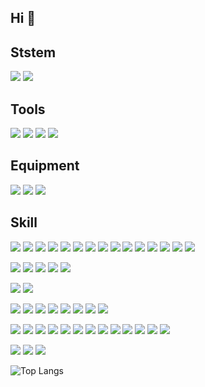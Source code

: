 ## Hi 👋

## Ststem

[![](https://img.shields.io/badge/macOS-Monterey-7204E4?style=flat-square&logo=Apple&logoColor=ffffff)](https://www.apple.com/macos/big-sur/)
[![](https://shields.io/badge/centos-7.0-6495ED?logo=CentOS&logoColor=white&style=flat-square)](https://www.centos.org/)

## Tools
[![](https://img.shields.io/badge/Browser-chrome-FFD700?logo=Google%20Chrome&logoColor=white&style=flat-square)](https://www.google.cn/chrome/)
[![](https://img.shields.io/badge/Editor-Sublime-2E3842?style=flat-square&logo=Sublime%20Text)](https://www.sublimetext.com/)
[![](https://img.shields.io/badge/IDE-Visual%20Studio%20Code-007ACC?style=flat-square&logo=Visual-Studio-Code&logoColor=007ACC)](https://code.visualstudio.com/)
[![](https://img.shields.io/badge/IDE-Webstorm-87CEFA?style=flat-square&logo=Webstorm&logoColor=F0FFFF)](https://www.jetbrains.com/webstorm/)


## Equipment
[![](https://img.shields.io/badge/iPhone-000?style=flat-square&logo=apple&logoColor=ffffff)](https://www.apple.com/iphone/)
[![](https://img.shields.io/badge/Samsung-1428A0?style=flat-square&logo=Samsung&logoColor=ffffff)](https://www.samsung.com/cn/)
[![](https://img.shields.io/badge/Nintendo%20Switch-E95420?style=flat-square&logo=Nintendo-Switch&logoColor=ffffff)](https://www.nintendo.com/switch/)

## Skill

[![](https://img.shields.io/badge/-CSS3-1572B6?style=flat-square&logo=css3&logoColor=white)](https://www.w3.org/Style/CSS/)
[![](https://img.shields.io/badge/-HTML5-E34F26?style=flat-square&logo=html5&logoColor=white)](https://html.spec.whatwg.org/)
[![](https://img.shields.io/badge/-Canvas-00C4CC?style=flat-square&logo=Canvas&logoColor=white)](https://developer.mozilla.org/zh-CN/docs/Web/API/Canvas_API/Tutorial)
[![](https://img.shields.io/badge/-Svg-4FC08D?style=flat-square)](https://developer.mozilla.org/zh-CN/docs/Web/SVG)
[![](https://img.shields.io/badge/-JavaScript%20ES6-f7e018?style=flat-square&logo=javascript&logoColor=white)](https://www.ecma-international.org/)
[![](https://img.shields.io/badge/-jQuery-0769AD?style=flat-square&logo=jQuery&logoColor=white)](https://jquery.com/)
[![](https://img.shields.io/badge/Typescript-007ACC?style=flat-square&logo=TypeScript&logoColor=ffffff)](https://www.typescriptlang.org/)
[![](https://img.shields.io/badge/-Vue-4FC08D?style=flat-square&logo=Vue.js&logoColor=white)](https://vuejs.org/)
[![](https://img.shields.io/badge/-React-61dafb?style=flat-square&logo=react&logoColor=ffffff)](https://reactjs.org/)
[![](https://img.shields.io/badge/-Electron-47848F?style=flat-square&logo=Electron&logoColor=white)](https://www.ecma-international.org/)
[![](https://img.shields.io/badge/-ReactNative-61dafb?style=flat-square&logo=react&logoColor=ffffff)](https://github.com/necolas/react-native-web)
[![](https://img.shields.io/badge/-微信小程序-2CA245?style=flat-square)](https://mp.weixin.qq.com/)
[![](https://img.shields.io/badge/-Taro-0C14CA?style=flat-square)](https://taro.aotu.io/)
[![](https://img.shields.io/badge/-Uniapp-2B9939?style=flat-square&)](https://uniapp.dcloud.io/)
[![](https://img.shields.io/badge/-umi-1B90FF?style=flat-square)](https://umijs.org/)

[![](https://img.shields.io/badge/-Sass-cc6699?style=flat-square&logo=sass&logoColor=white)](https://sass-lang.com/)
[![](https://img.shields.io/badge/-Less-1D365D?style=flat-square&logo=Less&logoColor=white)](https://lesscss.org/)
[![](https://img.shields.io/badge/-stylus-333333?style=flat-square&logo=stylus&logoColor=white)](https://stylus-lang.com/)
[![](https://img.shields.io/badge/-PostCSS-dd3a0a?style=flat-square&logo=postcss&logoColor=white)](https://postcss.org/)
[![](https://img.shields.io/badge/-BootStrap-7952B3?style=flat-square&logo=Bootstrap&logoColor=white)](https://getbootstrap.com/)

[![](https://img.shields.io/badge/-VuePress-4FC08D?style=flat-square&logo=Vue&logoColor=white)](https://vuepress.vuejs.org)
[![](https://img.shields.io/badge/-Hexo-0E83CD?style=flat-square&logo=Hexo&logoColor=white)](https://hexo.io/)

[![](https://img.shields.io/badge/-Node.js-43853d?style=flat-square&logo=node.js&logoColor=ffffff)](https://nodejs.org/)
[![](https://img.shields.io/badge/-Express-000000?style=flat-square&logo=Express&logoColor=white)](https://expressjs.com/)
[![](https://img.shields.io/badge/-Nuxt-00DC82?style=flat-square&logo=Nuxt.js&logoColor=white)](https://nuxtjs.org/)
[![](https://img.shields.io/badge/-Next-000000?style=flat-square&logo=Next.js&logoColor=white)](https://nextjs.org/)
[![](https://img.shields.io/badge/-MySQL-4479A1?style=flat-square&logo=MySQL&logoColor=white)](https://www.mysql.com/)
[![](https://img.shields.io/badge/-PostgreSQL-4169E1?style=flat-square&logo=PostgreSQL&logoColor=white)](https://www.postgresql.org/)
[![](https://img.shields.io/badge/-MongoDB-47A248?style=flat-square&logo=MongoDB&logoColor=white)](https://www.mongodb.com/)
[![](https://img.shields.io/badge/-Redis-DC382D?style=flat-square&logo=Redis&logoColor=white)](https://redis.io/)

[![](https://img.shields.io/badge/-NPM-cb3837?style=flat-square&logo=npm&logoColor=white)](https://npmjs.com/)
[![](https://img.shields.io/badge/-Yarn-2C8EBB?style=flat-square&logo=Yarn&logoColor=white)](https://yarnpkg.com/)
[![](https://img.shields.io/badge/-Babel-F9DC3E?style=flat-square&logo=Babel&logoColor=white)](https://babeljs.io/)
[![](https://img.shields.io/badge/-Gulp-CF4647?style=flat-square&logo=gulp&logoColor=white)](https://gulpjs.com/)
[![](https://img.shields.io/badge/-Webpack-8dd6f9?style=flat-square&logo=webpack&logoColor=white)](https://webpack.js.org/)
[![](https://img.shields.io/badge/-vite-646CFF?style=flat-square&logo=Vite&logoColor=white)](https://vitejs.dev/)
[![](https://img.shields.io/badge/-Jest-C21325?style=flat-square&logo=Jest&logoColor=white)](https://jestjs.io/)
[![](https://img.shields.io/badge/-Git-f05032?style=flat-square&logo=git&logoColor=white)](https://git-scm.com/)
[![](https://img.shields.io/badge/-Travis%20CI-3EAAAF?style=flat-square&logo=Travis%20CI&logoColor=white)](https://www.travis-ci.org/)
[![](https://img.shields.io/badge/-Linux-fcc624?style=flat-square&logo=linux&logoColor=white)](https://www.linuxfoundation.org/)
[![](https://img.shields.io/badge/-Nginx-269539?style=flat-square&logo=nginx&logoColor=ffffff)](https://nginx.org/)
[![](https://img.shields.io/badge/-Docker-2496ED?style=flat-square&logo=docker&logoColor=ffffff)](https://www.docker.com/)
[![](https://img.shields.io/badge/-Apache-D22128?style=flat-square&logo=Apache&logoColor=white)](https://httpd.apache.org/)

[![](https://img.shields.io/badge/-Python3-3776AB?style=flat-square&logo=python&logoColor=ffffff)](https://www.python.org/)
[![](https://img.shields.io/badge/-php-777BB4?style=flat-square&logo=PHP&logoColor=white)](https://www.php.net/)
![](https://img.shields.io/badge/Adobe%20Photoshop-31A8FF?style=flat-square&logo=Adobe-Photoshop&logoColor=ffffff)

![Top Langs](https://github-readme-stats.vercel.app/api/top-langs/?username=eternallycyf&layout=compact)
